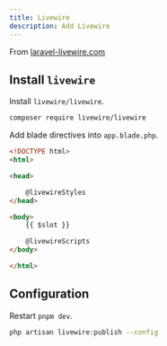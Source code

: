 ```yaml
---
title: Livewire
description: Add Livewire
---
```


From [laravel-livewire.com](https://laravel-livewire.com/)

## Install `livewire`

Install `livewire/livewire`.

```bash
composer require livewire/livewire
```

Add blade directives into `app.blade.php`.

```html [resources/components/app.blade.php]
<!DOCTYPE html>
<html>

<head>

    @livewireStyles
</head>

<body>
    {{ $slot }}

    @livewireScripts
</body>

</html>
```

## Configuration

Restart `pnpm dev`.

```bash
php artisan livewire:publish --config
```
